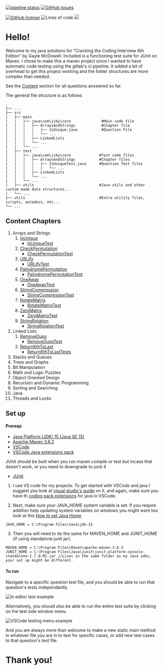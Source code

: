 [![pipeline status](https://gitlab.com/jsky.johnson/CTCI/badges/master/pipeline.svg)](https://gitlab.com/jsky.johnson/CTCI/-/commits/master)
[![GitHub issues](https://img.shields.io/github/issues/jskyjohnson/CTCI)](https://github.com/jskyjohnson/CTCI/issues)

[![GitHub license](https://img.shields.io/github/license/jskyjohnson/CTCI)](https://github.com/jskyjohnson/CTCI/blob/master/LICENSE)
![Lines of code](https://img.shields.io/tokei/lines/github/jskyjohnson/CTCI)
![](https://img.shields.io/badge/maven-v3.6.3-informational)

# Hello!

Welcome to my java solutions for "Cracking the Coding Interview 6th Edition" by Gayle McDowell. Included is a functioning test suite for JUnit on Maven. I chose to make this a maven project since I wanted to have automatic code testing using the gitlab's ci pipeline. It added a bit of overhead to get this project working and the folder structures are more complex than needed.

See the [Content](#content) section for all questions answered so far.

The general file structure is as follows

    .
    ├── ...
    ├── src
    │   ├── main
    |   |   ├── java\com\jsky\core              #Main code file
    |   |   |   ├── ArraysAndStrings            #Chapter file
    |   |   |   |   ├── IsUnique.java           #Question File
    |   |   |   |   └── ...
    |   |   |   ├── LinkedLists
    |   |   |   └── ...
    |   |   └── ...
    |   ├── test
    |   |   ├── java\com\jsky\core             #Test code files
    |   |   |   ├── ArraysAndStrings           #Chapter files
    |   |   |   |   ├── IsUniqueTest.java      #Question Test files
    |   |   |   |   |   └── ...
    |   |   |   ├── LinkedLists
    |   |   |   └── ...
    |   |   └── ...
    |   ├── utils                              #Java utils and other custom made data structures...
    │   └── ...
    ├── utils                                  #Extra utility files, scripts, autodocs, etc...
    └── ...

## Content Chapters

1. Arrays and Strings
   1. [IsUnique](src/main/java/com/jsky/core/ArraysAndStrings/IsUnique.java)
      - [IsUniqueTest](src/test/java/com/jsky/core/ArraysAndStrings/IsUniqueTest.java)
   1. [CheckPermutation](src/main/java/com/jsky/core/ArraysAndStrings/CheckPermutation.java)
      - [CheckPermutationTest](src/test/java/com/jsky/core/ArraysAndStrings/CheckPermutationTest.java)
   1. [URLify](src/main/java/com/jsky/core/ArraysAndStrings/URLify.java)
      - [URLifyTest](src/test/java/com/jsky/core/ArraysAndStrings/URLifyTest.java)
   1. [PalindromePermutation](src/main/java/com/jsky/core/ArraysAndStrings/PalindromePermutation.java)
      - [PalindromePermutationTest](src/test/java/com/jsky/core/ArraysAndStrings/PalindromePermutationTest.java)
   1. [OneAway](src/main/java/com/jsky/core/ArraysAndStrings/OneAway.java)
      - [OneAwayTest](src/test/java/com/jsky/core/ArraysAndStrings/OneAwayTest.java)
   1. [StringCompression](src/main/java/com/jsky/core/ArraysAndStrings/StringCompression.java)
      - [StringCompressionTest](src/test/java/com/jsky/core/ArraysAndStrings/StringCompressionTest.java)
   1. [RotateMatrix](src/main/java/com/jsky/core/ArraysAndStrings/RotateMatrix.java)
      - [RotateMatrixTest](src/test/java/com/jsky/core/ArraysAndStrings/RotateMatrixTest.java)
   1. [ZeroMatrix](src/main/java/com/jsky/core/ArraysAndStrings/ZeroMatrix.java)
      - [ZeroMatrixTest](src/test/java/com/jsky/core/ArraysAndStrings/ZeroMatrixTest.java)
   1. [StringRotation](src/main/java/com/jsky/core/ArraysAndStrings/StringRotation.java)
      - [StringRotationTest](src/test/java/com/jsky/core/ArraysAndStrings/StringRotationTest.java)
2. Linked Lists
   1. [RemoveDups](src/main/java/com/jsky/core/LinkedLists/RemoveDups.java)
      - [RemoveDupsTest](src/test/java/com/jsky/core/LinkedLists/RemoveDups.java)
   1. [ReturnKthToLast](src/main/java/com/jsky/core/LinkedLists/ReturnKthToLast.java)
      - [ReturnKthToLastTests](src/test/java/com/jsky/core/LinkedLists/ReturnKthToLastTest.java)
3. Stacks and Queues
4. Trees and Graphs
5. Bit Manipulation
6. Math and Logic Puzzles
7. Object Oriented Design
8. Recursion and Dynamic Programming
9. Sorting and Searching
10. Java
11. Threads and Locks

## Set up

#### Prereqs

- [Java Platform (JDK) 15 (Java SE 15)](https://www.oracle.com/java/technologies/javase-downloads.html)
- [Apache Maven 3.6.3](https://maven.apache.org/download.cgi)
- [VSCode](https://code.visualstudio.com/)
- [VSCode Java extensions pack](https://aka.ms/vscode-java-installer-win)

JUnit should be built when you run maven compile or test but incase that doesn't work, or you need to downgrade to junit 4

- [JUnit](https://github.com/junit-team/junit4/wiki/Download-and-Install)

1. I use VS code for my projects. To get started with VSCode and java I suggest you look at [visual studio's guide](https://code.visualstudio.com/docs/java/java-tutorial) on it, and again, make sure you have th [coding pack extensions](https://aka.ms/vscode-java-installer-win) for java in VSCode.

2. Next, make sure your JAVA_HOME system variable is set. If you require addition help updating system variables on windows you might want too look at this [How to set Java Home](https://www.wikihow.com/Set-Java-Home)

```
JAVA_HOME = C:\Program Files\Java\jdk-15
```

3. Then you will need to do the same for MAVEN_HOME and JUNIT_HOME (if using standalone junit jar).

```
MAVEN_HOME = C:\Program Files\Maven\apache-maven-3.6.3
JUNIT_HOME = C:\Program Files\Java\junit\junit-platform-console-standalone-1.7.0-M1.jar //Lives in the same folder as my Java sdks, your set up might be different.
```

#### To run

Navigate to a specific question test file, and you should be able to run that question's tests independantly.

![In editor test example](https://i.imgur.com/BqLFZ31.png)

Alternatively, you should also be able to run the entire test suite by clicking on the test side window menu.

![VSCode testing menu example](https://i.imgur.com/b885Dzh.png)

And you are always more than welcome to make a new static main method in whatever file you are in to test for specific cases, or add new test cases to that question's test file.

# Thank you!

